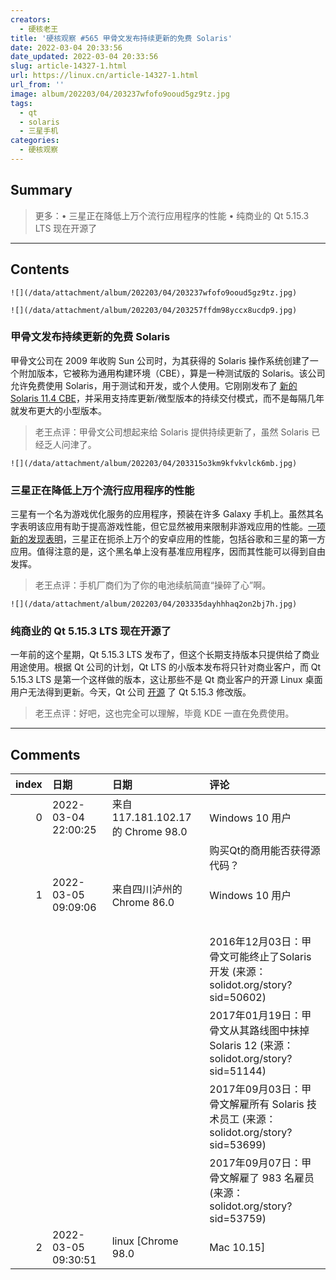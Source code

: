 ```yaml
---
creators:
  - 硬核老王
title: '硬核观察 #565 甲骨文发布持续更新的免费 Solaris'
date: 2022-03-04 20:33:56
date_updated: 2022-03-04 20:33:56
slug: article-14327-1.html
url: https://linux.cn/article-14327-1.html
url_from: ''
image: album/202203/04/203237wfofo9ooud5gz9tz.jpg
tags:
  - qt
  - solaris
  - 三星手机
categories:
  - 硬核观察
---
```


## Summary

> 更多：• 三星正在降低上万个流行应用程序的性能 • 纯商业的 Qt 5.15.3 LTS 现在开源了

***

<!-- more -->

## Contents

`![](/data/attachment/album/202203/04/203237wfofo9ooud5gz9tz.jpg)`

`![](/data/attachment/album/202203/04/203257ffdm98yccx8ucdp9.jpg)`

### 甲骨文发布持续更新的免费 Solaris

甲骨文公司在 2009 年收购 Sun 公司时，为其获得的 Solaris 操作系统创建了一个附加版本，它被称为通用构建环境（CBE），算是一种测试版的 Solaris。该公司允许免费使用 Solaris，用于测试和开发，或个人使用。它刚刚发布了 [新的 Solaris 11.4 CBE](https://blogs.oracle.com/solaris/post/announcing-the-first-oracle-solaris-114-cbe)，并采用支持库更新/微型版本的持续交付模式，而不是每隔几年就发布更大的小型版本。

> 
> 老王点评：甲骨文公司想起来给 Solaris 提供持续更新了，虽然 Solaris 已经乏人问津了。
> 
> 
> 

`![](/data/attachment/album/202203/04/203315o3km9kfvkvlck6mb.jpg)`

### 三星正在降低上万个流行应用程序的性能

三星有一个名为游戏优化服务的应用程序，预装在许多 Galaxy 手机上。虽然其名字表明该应用有助于提高游戏性能，但它显然被用来限制非游戏应用的性能。[一项新的发现表明](https://www.xda-developers.com/samsung-throttling-popular-android-apps/)，三星正在扼杀上万个的安卓应用的性能，包括谷歌和三星的第一方应用。值得注意的是，这个黑名单上没有基准应用程序，因而其性能可以得到自由发挥。

> 
> 老王点评：手机厂商们为了你的电池续航简直“操碎了心”啊。
> 
> 
> 

`![](/data/attachment/album/202203/04/203335dayhhhaq2on2bj7h.jpg)`

### 纯商业的 Qt 5.15.3 LTS 现在开源了

一年前的这个星期，Qt 5.15.3 LTS 发布了，但这个长期支持版本只提供给了商业用途使用。根据 Qt 公司的计划，Qt LTS 的小版本发布将只针对商业客户，而 Qt 5.15.3 LTS 是第一个这样做的版本，这让那些不是 Qt 商业客户的开源 Linux 桌面用户无法得到更新。今天，Qt 公司 [开源](https://www.phoronix.com/scan.php?page=news_item&px=Qt-5.15.3-Open-Source) 了 Qt 5.15.3 修改版。

> 
> 老王点评：好吧，这也完全可以理解，毕竟 KDE 一直在免费使用。
> 
> 
>

***

## Comments

|   index | 日期                | 日期                                             | 评论                                                                                                                   |
|--------:|:--------------------|:-------------------------------------------------|:-----------------------------------------------------------------------------------------------------------------------|
|       0 | 2022-03-04 22:00:25 | 来自117.181.102.17的 Chrome 98.0|Windows 10 用户 | Qt长期支持版本只提供给了商业用途使用，是指只有二进制提供给了商业用途，还是说连源代码一起给呢？<br /> |
|         |                     |                                                  | 购买Qt的商用能否获得源代码？                                                                                      |
|       1 | 2022-03-05 09:09:06 | 来自四川泸州的 Chrome 86.0|Windows 10 用户       | Solaris 不是死了吗？<br />                                                                           |
|         |                     |                                                  | <br />                                                                                               |
|         |                     |                                                  | 2016年12月03日：甲骨文可能终止了Solaris开发 (来源：solidot.org/story?sid=50602)<br />                                 |
|         |                     |                                                  | 2017年01月19日：甲骨文从其路线图中抹掉Solaris 12 (来源：solidot.org/story?sid=51144)<br />                             |
|         |                     |                                                  | 2017年09月03日：甲骨文解雇所有 Solaris 技术员工 (来源：solidot.org/story?sid=53699)<br />             |
|         |                     |                                                  | 2017年09月07日：甲骨文解雇了 983 名雇员 (来源：solidot.org/story?sid=53759)                                          |
|       2 | 2022-03-05 09:30:51 | linux [Chrome 98.0|Mac 10.15]                    | 是的，11.4 是最后一个版本，但是继续有人用，这个消息看起来，还会继续给打补丁。                        |
